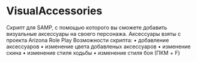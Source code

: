 # VisualAccessories

Скрипт для SAMP, с помощью которого вы сможете добавить визуальные аксессуары на своего персонажа. Аксессуары взяты с проекта Arizona Role Play
Возможности скрипта:
  • добавление аксессуаров
  • изменение цвета добавленых аксессуаров
  • изменение скина
  • изменение стиля ходьбы
  • изменение стиля боя (ПКМ + F)

